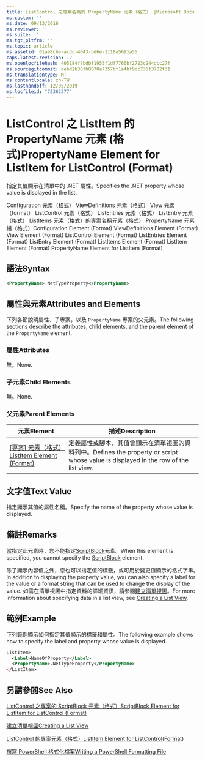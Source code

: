 ```yaml
---
title: ListControl 之專案名稱的 PropertyName 元素（格式） |Microsoft Docs
ms.custom: ''
ms.date: 09/13/2016
ms.reviewer: ''
ms.suite: ''
ms.tgt_pltfrm: ''
ms.topic: article
ms.assetid: 01ae8cbe-acdc-4043-bd6e-1118a5691a55
caps.latest.revision: 12
ms.openlocfilehash: 405184f7bdbf1955f1df7766bf2723c244dcc27f
ms.sourcegitcommit: debd2b38fb8070a7357bf1a4bf9cc736f3702f31
ms.translationtype: MT
ms.contentlocale: zh-TW
ms.lasthandoff: 12/05/2019
ms.locfileid: "72362377"
---
```

# <a name="propertyname-element-for-listitem-for-listcontrol-format"></a><span data-ttu-id="29c04-102">ListControl 之 ListItem 的 PropertyName 元素 (格式)</span><span class="sxs-lookup"><span data-stu-id="29c04-102">PropertyName Element for ListItem for ListControl (Format)</span></span>

<span data-ttu-id="29c04-103">指定其值顯示在清單中的 .NET 屬性。</span><span class="sxs-lookup"><span data-stu-id="29c04-103">Specifies the .NET property whose value is displayed in the list.</span></span>

<span data-ttu-id="29c04-104">Configuration 元素（格式） ViewDefinitions 元素（格式） View 元素（format） ListControl 元素（格式） ListEntries 元素（格式） ListEntry 元素（格式） ListItems 元素（格式）的專案名稱元素（格式） PropertyName 元素檔（格式）</span><span class="sxs-lookup"><span data-stu-id="29c04-104">Configuration Element (Format) ViewDefinitions Element (Format) View Element (Format) ListControl Element (Format) ListEntries Element (Format) ListEntry Element (Format) ListItems Element (Format) ListItem Element (Format) PropertyName Element for ListItem (Format)</span></span>

## <a name="syntax"></a><span data-ttu-id="29c04-105">語法</span><span class="sxs-lookup"><span data-stu-id="29c04-105">Syntax</span></span>

```xml
<PropertyName>.NetTypeProperty</PropertyName>
```

## <a name="attributes-and-elements"></a><span data-ttu-id="29c04-106">屬性與元素</span><span class="sxs-lookup"><span data-stu-id="29c04-106">Attributes and Elements</span></span>

<span data-ttu-id="29c04-107">下列各節說明屬性、子專案，以及 `PropertyName` 專案的父元素。</span><span class="sxs-lookup"><span data-stu-id="29c04-107">The following sections describe the attributes, child elements, and the parent element of the `PropertyName` element.</span></span>

### <a name="attributes"></a><span data-ttu-id="29c04-108">屬性</span><span class="sxs-lookup"><span data-stu-id="29c04-108">Attributes</span></span>

<span data-ttu-id="29c04-109">無。</span><span class="sxs-lookup"><span data-stu-id="29c04-109">None.</span></span>

### <a name="child-elements"></a><span data-ttu-id="29c04-110">子元素</span><span class="sxs-lookup"><span data-stu-id="29c04-110">Child Elements</span></span>

<span data-ttu-id="29c04-111">無。</span><span class="sxs-lookup"><span data-stu-id="29c04-111">None.</span></span>

### <a name="parent-elements"></a><span data-ttu-id="29c04-112">父元素</span><span class="sxs-lookup"><span data-stu-id="29c04-112">Parent Elements</span></span>

|<span data-ttu-id="29c04-113">元素</span><span class="sxs-lookup"><span data-stu-id="29c04-113">Element</span></span>|<span data-ttu-id="29c04-114">描述</span><span class="sxs-lookup"><span data-stu-id="29c04-114">Description</span></span>|
|-------------|-----------------|
|<span data-ttu-id="29c04-115">[[專案] 元素（格式）](./listitem-element-for-listitems-for-listcontrol-format.md)</span><span class="sxs-lookup"><span data-stu-id="29c04-115">[ListItem Element (Format)](./listitem-element-for-listitems-for-listcontrol-format.md)</span></span>|<span data-ttu-id="29c04-116">定義屬性或腳本，其值會顯示在清單視圖的資料列中。</span><span class="sxs-lookup"><span data-stu-id="29c04-116">Defines the property or script whose value is displayed in the row of the list view.</span></span>|

## <a name="text-value"></a><span data-ttu-id="29c04-117">文字值</span><span class="sxs-lookup"><span data-stu-id="29c04-117">Text Value</span></span>

<span data-ttu-id="29c04-118">指定顯示其值的屬性名稱。</span><span class="sxs-lookup"><span data-stu-id="29c04-118">Specify the name of the property whose value is displayed.</span></span>

## <a name="remarks"></a><span data-ttu-id="29c04-119">備註</span><span class="sxs-lookup"><span data-stu-id="29c04-119">Remarks</span></span>

<span data-ttu-id="29c04-120">當指定此元素時，您不能指定[ScriptBlock](./scriptblock-element-for-listitem-for-listcontrol-format.md)元素。</span><span class="sxs-lookup"><span data-stu-id="29c04-120">When this element is specified, you cannot specify the [ScriptBlock](./scriptblock-element-for-listitem-for-listcontrol-format.md) element.</span></span>

<span data-ttu-id="29c04-121">除了顯示內容值之外，您也可以指定值的標籤，或可用於變更值顯示的格式字串。</span><span class="sxs-lookup"><span data-stu-id="29c04-121">In addition to displaying the property value, you can also specify a label for the value or a format string that can be used to change the display of the value.</span></span> <span data-ttu-id="29c04-122">如需在清單視圖中指定資料的詳細資訊，請參閱[建立清單視圖](./creating-a-list-view.md)。</span><span class="sxs-lookup"><span data-stu-id="29c04-122">For more information about specifying data in a list view, see [Creating a List View](./creating-a-list-view.md).</span></span>

## <a name="example"></a><span data-ttu-id="29c04-123">範例</span><span class="sxs-lookup"><span data-stu-id="29c04-123">Example</span></span>

<span data-ttu-id="29c04-124">下列範例顯示如何指定其值顯示的標籤和屬性。</span><span class="sxs-lookup"><span data-stu-id="29c04-124">The following example shows how to specify the label and property whose value is displayed.</span></span>

```xml
ListItem>
  <Label>NameOfProperty</Label>
  <PropertyName>.NetTypeProperty</PropertyName>
</ListItem>

```

## <a name="see-also"></a><span data-ttu-id="29c04-125">另請參閱</span><span class="sxs-lookup"><span data-stu-id="29c04-125">See Also</span></span>

[<span data-ttu-id="29c04-126">ListControl 之專案的 ScriptBlock 元素（格式）</span><span class="sxs-lookup"><span data-stu-id="29c04-126">ScriptBlock Element for ListItem for ListControl (Format)</span></span>](./scriptblock-element-for-listitem-for-listcontrol-format.md)

[<span data-ttu-id="29c04-127">建立清單視圖</span><span class="sxs-lookup"><span data-stu-id="29c04-127">Creating a List View</span></span>](./creating-a-list-view.md)

[<span data-ttu-id="29c04-128">ListControl 的專案元素（格式）</span><span class="sxs-lookup"><span data-stu-id="29c04-128">ListItem Element for ListControl(Format)</span></span>](./listitem-element-for-listitems-for-listcontrol-format.md)

[<span data-ttu-id="29c04-129">撰寫 PowerShell 格式化檔案</span><span class="sxs-lookup"><span data-stu-id="29c04-129">Writing a PowerShell Formatting File</span></span>](./writing-a-powershell-formatting-file.md)
